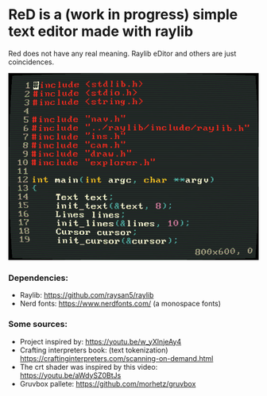 # ReD is a (work in progress) simple text editor made with raylib

Red does not have any real meaning. Raylib eDitor and others are just coincidences.

![foto](./imagen2.png)

### Dependencies:
- Raylib: https://github.com/raysan5/raylib
- Nerd fonts: https://www.nerdfonts.com/ (a monospace fonts)

### Some sources: 
- Project inspired by: https://youtu.be/w_yXlnjeAy4
- Crafting interpreters book: (text tokenization) https://craftinginterpreters.com/scanning-on-demand.html
- The crt shader was inspired by this video: https://youtu.be/aWdySZ0BtJs
- Gruvbox pallete: https://github.com/morhetz/gruvbox
